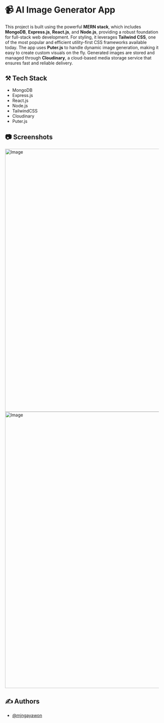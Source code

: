 # 📹 AI Image Generator App

This project is built using the powerful **MERN stack**, which includes **MongoDB**, **Express.js**, **React.js**, and **Node.js**, providing a robust foundation for full-stack web development. For styling, it leverages **Tailwind CSS**, one of the most popular and efficient utility-first CSS frameworks available today. The app uses **Puter.js** to handle dynamic image generation, making it easy to create custom visuals on the fly. Generated images are stored and managed through **Cloudinary**, a cloud-based media storage service that ensures fast and reliable delivery.

## ⚒️ Tech Stack

- MongoDB
- Express.js
- React.js
- Node.js
- TailwindCSS
- Cloudinary
- Puter.js

## 📷 Screenshots

<img width="1907" height="863" alt="Image" src="https://github.com/user-attachments/assets/679192f9-5641-4515-a0ea-faa40646fa93" />

<img width="1901" height="907" alt="Image" src="https://github.com/user-attachments/assets/118f4507-306e-4a4d-9689-37ad7df15c05" />

## ✍️ Authors

- [@mjngayawon](https://github.com/mjngayawon)
